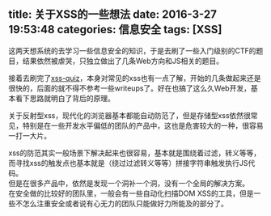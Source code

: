 title: 关于XSS的一些想法
date: 2016-3-27 19:53:48
categories: 信息安全
tags: [XSS]
---
这两天想系统的去学习一些信息安全的知识，于是去刷了一些入门级别的CTF的题目，结果依然被虐哭，只独立做出了几条Web方向和JS相关的题目。  
<!-- more -->

接着去刷完了[xss-quiz](xss-quiz.int21h.jp)，本身对常见的xss也有一点了解，开始的几条做起来还是很快的，后面的就不得不参考一些writeups了。好在也搞了这么久Web开发，基本看下思路就明白了背后的原理。  

关于反射型xss，现代化的浏览器基本都能自动防范了，但是存储型xss依然很常见，特别是在一些开发水平偏低的团队的产品中，这也是危害较大的一种，很容易一打一大片。  

xss的防范其实一般场景下解决起来也很容易，基本就是围绕着过滤，转义等等，而寻找xss的触发点也基本就是（绕过过滤转义等等）拼接字符串触发执行JS代码。  
但是在很多产品中，依然是发现一个洞补一个洞，没有一个全局的解决方案。  
在安全做的比较好的团队里，一般会有一些自动化扫描DOM XSS的工具，但是一些不怎么注重安全或者说有心无力的团队只能做好力所能及的部分了。  
